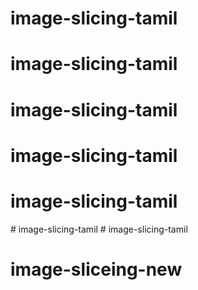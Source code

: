 # image-slicing-tamil
# image-slicing-tamil
# image-slicing-tamil
# image-slicing-tamil
# image-slicing-tamil
#   i m a g e - s l i c i n g - t a m i l  
 # image-slicing-tamil
# image-sliceing-new
